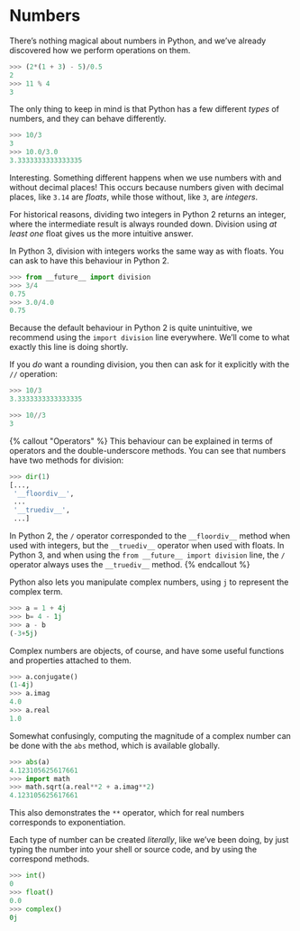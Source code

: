 # Numbers

There’s nothing magical about numbers in Python, and we’ve already discovered 
how we perform operations on them.

```python
>>> (2*(1 + 3) - 5)/0.5
2
>>> 11 % 4
3
```

The only thing to keep in mind is that Python has a few different _types_ of 
numbers, and they can behave differently.

```python
>>> 10/3
3
>>> 10.0/3.0
3.3333333333333335
```

Interesting. Something different happens when we use numbers with and without 
decimal places! This occurs because numbers given with decimal places, like 
`3.14`  are _floats_, while those without, like `3`, are _integers_.

For historical reasons, dividing two integers in Python 2 returns an integer, 
where the intermediate result is always rounded down. Division using _at least 
one_ float gives us the more intuitive answer.

In Python 3, division with integers works the same way as with floats. You can 
ask to have this behaviour in Python 2.

```python
>>> from __future__ import division
>>> 3/4
0.75
>>> 3.0/4.0
0.75
```

Because the default behaviour in Python 2 is quite unintuitive, we recommend 
using the `import division` line everywhere. We’ll come to what exactly this 
line is doing shortly.

If you _do_ want a rounding division, you then can ask for it explicitly with 
the `//` operation:

```python
>>> 10/3
3.3333333333333335

>>> 10//3
3
```

{% callout "Operators" %}
This behaviour can be explained in terms of operators and the double-underscore 
methods. You can see that numbers have two methods for division:

```python
>>> dir(1)
[...,
 '__floordiv__',
 ...
 '__truediv__',
 ...]
```

In Python 2, the `/` operator corresponded to the `__floordiv__` method when 
used with integers, but the `__truediv__` operator when used with floats. In 
Python 3, and when using the `from __future__ import division` line, the `/` 
operator always uses the `__truediv__` method.
{% endcallout %}

Python also lets you manipulate complex numbers, using `j` to represent the 
complex term.

```python
>>> a = 1 + 4j
>>> b= 4 - 1j
>>> a - b
(-3+5j)
```

Complex numbers are objects, of course, and have some useful functions and 
properties attached to them.

```python
>>> a.conjugate()
(1-4j)
>>> a.imag
4.0
>>> a.real
1.0
```

Somewhat confusingly, computing the magnitude of a complex number can be done 
with the `abs` method, which is available globally.

```python
>>> abs(a)
4.123105625617661
>>> import math
>>> math.sqrt(a.real**2 + a.imag**2)
4.123105625617661
```

This also demonstrates the `**` operator, which for real numbers corresponds to 
exponentiation.

Each type of number can be created _literally_, like we’ve been doing, by just 
typing the number into your shell or source code, and by using the correspond 
methods.

```python
>>> int()
0
>>> float()
0.0
>>> complex()
0j
```
